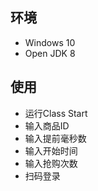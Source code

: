 ## 环境

- Windows 10
- Open JDK 8

## 使用

- 运行Class Start
- 输入商品ID
- 输入提前毫秒数
- 输入开始时间
- 输入抢购次数
- 扫码登录

